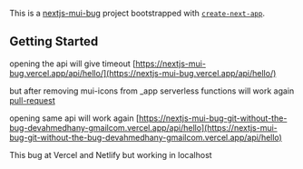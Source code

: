 This is a [nextjs-mui-bug](https://github.com/dev-ahmedhany/nextjs-mui-bug/) project bootstrapped with [`create-next-app`](https://github.com/vercel/next.js/tree/canary/packages/create-next-app).

## Getting Started

opening the api will give timeout [https://nextjs-mui-bug.vercel.app/api/hello/](https://nextjs-mui-bug.vercel.app/api/hello/)

but after removing mui-icons from _app serverless functions will work again
[pull-request](https://github.com/dev-ahmedhany/nextjs-mui-bug/pull/1)

opening same api will work again 
[https://nextjs-mui-bug-git-without-the-bug-devahmedhany-gmailcom.vercel.app/api/hello](https://nextjs-mui-bug-git-without-the-bug-devahmedhany-gmailcom.vercel.app/api/hello)

This bug at Vercel and Netlify but working in localhost
